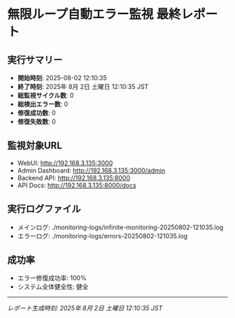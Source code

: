 # 無限ループ自動エラー監視 最終レポート

## 実行サマリー
- **開始時刻**: 2025-08-02 12:10:35
- **終了時刻**: 2025年  8月  2日 土曜日 12:10:35 JST
- **総監視サイクル数**: 0
- **総検出エラー数**: 0
- **修復成功数**: 0
- **修復失敗数**: 0

## 監視対象URL
- WebUI: http://192.168.3.135:3000
- Admin Dashboard: http://192.168.3.135:3000/admin
- Backend API: http://192.168.3.135:8000
- API Docs: http://192.168.3.135:8000/docs

## 実行ログファイル
- メインログ: ./monitoring-logs/infinite-monitoring-20250802-121035.log
- エラーログ: ./monitoring-logs/errors-20250802-121035.log

## 成功率
- エラー修復成功率: 100%
- システム全体健全性: 健全

---
*レポート生成時刻: 2025年  8月  2日 土曜日 12:10:35 JST*
